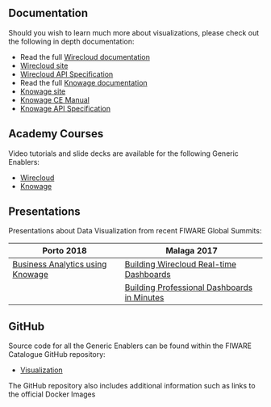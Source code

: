 <hr class="processing" style="display:none"/>

## Documentation

Should you wish to learn much more about visualizations, please check out the
following in depth documentation:

-   Read the full
    [Wirecloud documentation](http://wirecloud.readthedocs.org/en/latest/)
-   [Wirecloud site](https://conwet.fi.upm.es/wirecloud/)
-   [Wirecloud API Specification](http://docs.fiwareapplicationmashup.apiary.io)
-   Read the full
    [Knowage documentation](https://knowage.readthedocs.io/en/latest/)
-   [Knowage site](https://www.knowage-suite.com/)
-   [Knowage CE Manual](http://download.forge.ow2.org/knowage/Knowage_6.x_CE_Manual.pdf)
-   [Knowage API Specification](https://knowage.docs.apiary.io/)

## Academy Courses

Video tutorials and slide decks are available for the following Generic
Enablers:

-   [Wirecloud](https://fiware-academy.readthedocs.io/en/latest/processing/wirecloud/)
-   [Knowage](https://fiware-academy.readthedocs.io/en/latest/processing/knowage/)

## Presentations

Presentations about Data Visualization from recent FIWARE Global Summits:

| Porto 2018                                                                                                                               | Malaga 2017                                                                                                                                                     |
| ---------------------------------------------------------------------------------------------------------------------------------------- | --------------------------------------------------------------------------------------------------------------------------------------------------------------- |
| [Business Analytics using Knowage](https://www.slideshare.net/FI-WARE/fiware-global-summit-business-intelligence-using-knowage-97030885) | [Building Wirecloud Real-time Dashboards](https://www.slideshare.net/FI-WARE/fiware-tech-summit-miguel-jimenez-building-realtime-dashboards-to-monitor-context) |
|                                                                                                                                          | [Building Professional Dashboards in Minutes](https://www.slideshare.net/FI-WARE/fiware-tech-summit-professional-dashboards-for-dummies)                        |

## GitHub

Source code for all the Generic Enablers can be found within the FIWARE
Catalogue GitHub repository:

-   [Visualization](https://github.com/Fiware/catalogue/tree/master/processing)

The GitHub repository also includes additional information such as links to the
official Docker Images
